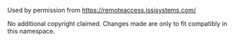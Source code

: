 Used by permission from https://remoteaccess.issisystems.com/

No additional copyright claimed. Changes made are only to fit compatibly in this namespace.
